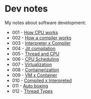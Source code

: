 # Dev notes
My notes about software development:
  - 001 - [How CPU works](https://github.com/msbruno/devnotes/blob/main/notes/001_how_cpu_works.jpg)
  - 002 - [How a compiler works](https://github.com/msbruno/devnotes/blob/main/notes/002_how_compiler_works.jpg)
  - 003 - [Interpreter x Compiler](https://github.com/msbruno/devnotes/blob/main/notes/003_compiler_interpeter.jpg)
  - 004 - [Jit compilation](https://github.com/msbruno/devnotes/blob/main/notes/004_Jit.jpg)
  - 005 - [Thread and CPU](https://github.com/msbruno/devnotes/blob/main/notes/005_thread_cpu.jpg)
  - 006 - [CPU Scheduling](https://github.com/msbruno/devnotes/blob/main/notes/006_cpu_scheduling.jpg)
  - 007 - [Virtualization](https://github.com/msbruno/devnotes/blob/main/notes/007_virtualization.jpg)
  - 008 - [Containerization](https://github.com/msbruno/devnotes/blob/main/notes/008_containerization.jpg)
  - 009 - [VM x Container](https://github.com/msbruno/devnotes/blob/main/notes/009_virtualization_vs_containerization.jpg)
  - 010 - [Compiled x Interpreted](https://github.com/msbruno/devnotes/blob/main/notes/010_java_language_type.jpg)
  - 011 - [Auto boxing](https://github.com/msbruno/devnotes/blob/main/notes/011_auto_boxing.jpg)
  - 012 - [Thread Types](https://github.com/msbruno/devnotes/blob/main/notes/012_thread_types.jpg)
